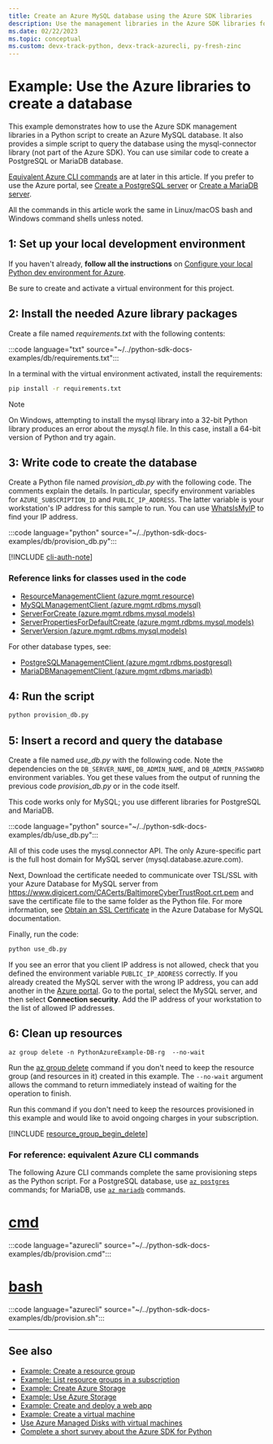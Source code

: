 ```yaml
---
title: Create an Azure MySQL database using the Azure SDK libraries
description: Use the management libraries in the Azure SDK libraries for Python to create an Azure MySQL, PostgresSQL, or MariaDB database.
ms.date: 02/22/2023
ms.topic: conceptual
ms.custom: devx-track-python, devx-track-azurecli, py-fresh-zinc
---
```


# Example: Use the Azure libraries to create a database

This example demonstrates how to use the Azure SDK management libraries in a Python script to create an Azure MySQL database. It also provides a simple script to query the database using the mysql-connector library (not part of the Azure SDK). You can use similar code to create a PostgreSQL or MariaDB database.

[Equivalent Azure CLI commands](#for-reference-equivalent-azure-cli-commands) are at later in this article. If you prefer to use the Azure portal, see [Create a PostgreSQL server](/azure/postgresql/quickstart-create-server-database-portal) or [Create a MariaDB server](/azure/mariadb/quickstart-create-mariadb-server-database-using-azure-portal).

All the commands in this article work the same in Linux/macOS bash and Windows command shells unless noted.

## 1: Set up your local development environment

If you haven't already, **follow all the instructions** on [Configure your local Python dev environment for Azure](../../configure-local-development-environment.md).

Be sure to create and activate a virtual environment for this project.

## 2: Install the needed Azure library packages

Create a file named *requirements.txt* with the following contents:

:::code language="txt" source="~/../python-sdk-docs-examples/db/requirements.txt":::

In a terminal with the virtual environment activated, install the requirements:

```cmd
pip install -r requirements.txt
```

> [!NOTE]
> On Windows, attempting to install the mysql library into a 32-bit Python library produces an error about the *mysql.h* file. In this case, install a 64-bit version of Python and try again.

## 3: Write code to create the database

Create a Python file named *provision_db.py* with the following code. The comments explain the details. In particular, specify environment variables for `AZURE_SUBSCRIPTION_ID` and `PUBLIC_IP_ADDRESS`. The latter variable is your workstation's IP address for this sample to run. You can use [WhatsIsMyIP](https://www.whatsmyip.org/) to find your IP address.

:::code language="python" source="~/../python-sdk-docs-examples/db/provision_db.py":::

[!INCLUDE [cli-auth-note](../../includes/cli-auth-note.md)]

### Reference links for classes used in the code

- [ResourceManagementClient (azure.mgmt.resource)](/python/api/azure-mgmt-resource/azure.mgmt.resource.resourcemanagementclient)
- [MySQLManagementClient (azure.mgmt.rdbms.mysql)](/python/api/azure-mgmt-rdbms/azure.mgmt.rdbms.mysql.mysqlmanagementclient)
- [ServerForCreate (azure.mgmt.rdbms.mysql.models)](/python/api/azure-mgmt-rdbms/azure.mgmt.rdbms.mysql.models.serverforcreate)
- [ServerPropertiesForDefaultCreate (azure.mgmt.rdbms.mysql.models)](/python/api/azure-mgmt-rdbms/azure.mgmt.rdbms.mysql.models.serverpropertiesfordefaultcreate)
- [ServerVersion (azure.mgmt.rdbms.mysql.models)](/python/api/azure-mgmt-rdbms/azure.mgmt.rdbms.mysql.models.serverversion)

For other database types, see:

- [PostgreSQLManagementClient (azure.mgmt.rdbms.postgresql)](/python/api/azure-mgmt-rdbms/azure.mgmt.rdbms.postgresql.postgresqlmanagementclient)
- [MariaDBManagementClient (azure.mgmt.rdbms.mariadb)](/python/api/azure-mgmt-rdbms/azure.mgmt.rdbms.mariadb.mariadbmanagementclient)

## 4: Run the script

```cmd
python provision_db.py
```

## 5: Insert a record and query the database

Create a file named *use_db.py* with the following code. Note the dependencies on the `DB_SERVER_NAME`, `DB_ADMIN_NAME`, and `DB_ADMIN_PASSWORD` environment variables. You get these values from the output of running the previous code *provision_db.py* or in the code itself.

This code works only for MySQL; you use different libraries for PostgreSQL and MariaDB.

:::code language="python" source="~/../python-sdk-docs-examples/db/use_db.py":::

All of this code uses the mysql.connector API. The only Azure-specific part is the full host domain for MySQL server (mysql.database.azure.com).

Next, Download the certificate needed to communicate over TSL/SSL with your Azure Database for MySQL server from https://www.digicert.com/CACerts/BaltimoreCyberTrustRoot.crt.pem and save the certificate file to the same folder as the Python file. For more information, see [Obtain an SSL Certificate](/azure/mysql/howto-configure-ssl#step-1-obtain-ssl-certificate) in the Azure Database for MySQL documentation.

Finally, run the code:

```cmd
python use_db.py
```

If you see an error that you client IP address is not allowed, check that you defined the environment variable `PUBLIC_IP_ADDRESS` correctly. If you already created the MySQL server with the wrong IP address, you can add another in the [Azure portal](https://portal.azure.com/). Go to the portal, select the MySQL server, and then select **Connection security**. Add the IP address of your workstation to the list of allowed IP addresses.

## 6: Clean up resources

```azurecli
az group delete -n PythonAzureExample-DB-rg  --no-wait
```

Run the [az group delete](/cli/azure/group#az-group-delete) command if you don't need to keep the resource group (and resources in it) created in this example. The `--no-wait` argument allows the command to return immediately instead of waiting for the operation to finish.

Run this command if you don't need to keep the resources provisioned in this example and would like to avoid ongoing charges in your subscription.

[!INCLUDE [resource_group_begin_delete](../../includes/resource-group-begin-delete.md)]

### For reference: equivalent Azure CLI commands

The following Azure CLI commands complete the same provisioning steps as the Python script. For a PostgreSQL database, use [`az postgres`](/cli/azure/postgres) commands; for MariaDB, use [`az mariadb`](/cli/azure/mariadb) commands.

# [cmd](#tab/cmd)

:::code language="azurecli" source="~/../python-sdk-docs-examples/db/provision.cmd":::

# [bash](#tab/bash)

:::code language="azurecli" source="~/../python-sdk-docs-examples/db/provision.sh":::

---

## See also

- [Example: Create a resource group](azure-sdk-example-resource-group.md)
- [Example: List resource groups in a subscription](azure-sdk-example-list-resource-groups.md)
- [Example: Create Azure Storage](azure-sdk-example-storage.md)
- [Example: Use Azure Storage](azure-sdk-example-storage-use.md)
- [Example: Create and deploy a web app](azure-sdk-example-web-app.md)
- [Example: Create a virtual machine](azure-sdk-example-virtual-machines.md)
- [Use Azure Managed Disks with virtual machines](azure-sdk-samples-managed-disks.md)
- [Complete a short survey about the Azure SDK for Python](https://microsoft.qualtrics.com/jfe/form/SV_bNFX0HECjzPWMiG?Q_CHL=docs)
